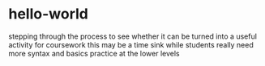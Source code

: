 # hello-world

stepping through the process to see whether it can be turned into a useful activity for coursework
this may be a time sink while students really need more syntax and basics practice at the lower levels
